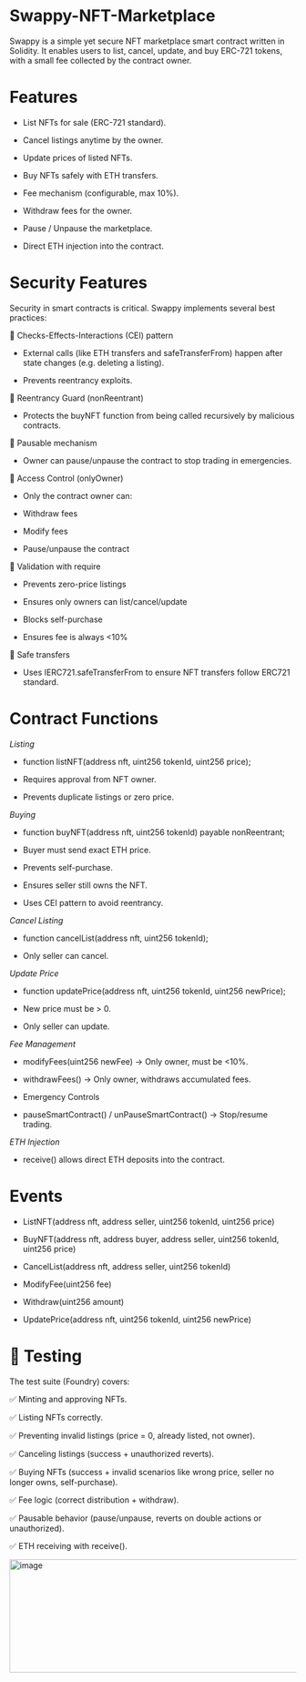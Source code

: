 # Swappy-NFT-Marketplace
Swappy is a simple yet secure NFT marketplace smart contract written in Solidity. It enables users to list, cancel, update, and buy ERC-721 tokens, with a small fee collected by the contract owner.
# Features

 - List NFTs for sale (ERC-721 standard).

 - Cancel listings anytime by the owner.

 - Update prices of listed NFTs.

 - Buy NFTs safely with ETH transfers.

 - Fee mechanism (configurable, max 10%).

 - Withdraw fees for the owner.

 - Pause / Unpause the marketplace.

 - Direct ETH injection into the contract.

# Security Features

Security in smart contracts is critical. Swappy implements several best practices:

🔹 Checks-Effects-Interactions (CEI) pattern

 - External calls (like ETH transfers and safeTransferFrom) happen after state changes (e.g. deleting a listing).

 - Prevents reentrancy exploits.

🔹 Reentrancy Guard (nonReentrant)

 - Protects the buyNFT function from being called recursively by malicious contracts.

🔹 Pausable mechanism

 - Owner can pause/unpause the contract to stop trading in emergencies.

🔹 Access Control (onlyOwner)

 - Only the contract owner can:

 - Withdraw fees

 - Modify fees

 - Pause/unpause the contract

🔹 Validation with require

 - Prevents zero-price listings

 - Ensures only owners can list/cancel/update

 - Blocks self-purchase

 - Ensures fee is always <10%

🔹 Safe transfers

 - Uses IERC721.safeTransferFrom to ensure NFT transfers follow ERC721 standard.

# Contract Functions

*Listing*


 - function listNFT(address nft, uint256 tokenId, uint256 price);

 - Requires approval from NFT owner.

 - Prevents duplicate listings or zero price.

*Buying*


 - function buyNFT(address nft, uint256 tokenId) payable nonReentrant;

 - Buyer must send exact ETH price.

 - Prevents self-purchase.

 - Ensures seller still owns the NFT.

 - Uses CEI pattern to avoid reentrancy.

*Cancel Listing*


 - function cancelList(address nft, uint256 tokenId);

 - Only seller can cancel.

*Update Price*


 - function updatePrice(address nft, uint256 tokenId, uint256 newPrice);

 - New price must be > 0.

 - Only seller can update.

*Fee Management*


 - modifyFees(uint256 newFee) → Only owner, must be <10%.

 - withdrawFees() → Only owner, withdraws accumulated fees.

 - Emergency Controls

 - pauseSmartContract() / unPauseSmartContract() → Stop/resume trading.

*ETH Injection*


 - receive() allows direct ETH deposits into the contract.

# Events

- ListNFT(address nft, address seller, uint256 tokenId, uint256 price)

- BuyNFT(address nft, address buyer, address seller, uint256 tokenId, uint256 price)

- CancelList(address nft, address seller, uint256 tokenId)

- ModifyFee(uint256 fee)

- Withdraw(uint256 amount)

- UpdatePrice(address nft, uint256 tokenId, uint256 newPrice)

# 🧪 Testing

The test suite (Foundry) covers:

✅ Minting and approving NFTs.

✅ Listing NFTs correctly.

✅ Preventing invalid listings (price = 0, already listed, not owner).

✅ Canceling listings (success + unauthorized reverts).

✅ Buying NFTs (success + invalid scenarios like wrong price, seller no longer owns, self-purchase).

✅ Fee logic (correct distribution + withdraw).

✅ Pausable behavior (pause/unpause, reverts on double actions or unauthorized).

✅ ETH receiving with receive().

<img width="729" height="199" alt="image" src="https://github.com/user-attachments/assets/5fa6e2d4-bf49-417b-b1e5-34b7a62276f9" />
